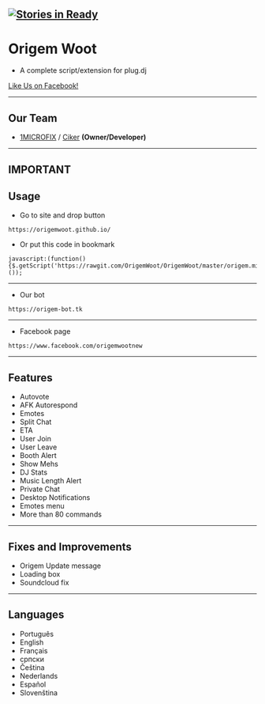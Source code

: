 [![Stories in Ready](https://badge.waffle.io/OrigemWoot/OrigemWoot.svg?label=ready&title=Ready)](http://waffle.io/OrigemWoot/OrigemWoot)
-------------

# Origem Woot
- A complete script/extension for plug.dj

[Like Us on Facebook!](https://www.facebook.com/origemwootnew)


-------------
Our Team
---
 - [1MICROFIX](https://github.com/CikerDeveloper) / [Ciker](https://github.com/CikerDeveloper) __(Owner/Developer)__

-----------------
IMPORTANT
-----------------
Usage
---

* Go to site and drop button

```
https://origemwoot.github.io/
```
* Or put this code in bookmark
```
javascript:(function(){$.getScript('https://rawgit.com/OrigemWoot/OrigemWoot/master/origem.min.js');}());
```
---
* Our bot

```
https://origem-bot.tk
```
---
* Facebook page
```
https://www.facebook.com/origemwootnew
```
-----------------
Features
---

- Autovote
- AFK Autorespond
- Emotes
- Split Chat
- ETA
- User Join
- User Leave
- Booth Alert
- Show Mehs
- DJ Stats
- Music Length Alert
- Private Chat
- Desktop Notifications
- Emotes menu
- More than 80 commands

-----------------
Fixes and Improvements
---
- Origem Update message
- Loading box
- Soundcloud fix

-----------------
Languages
---

- Português
- English
- Français
- српски
- Čeština
- Nederlands
- Español
- Slovenština
